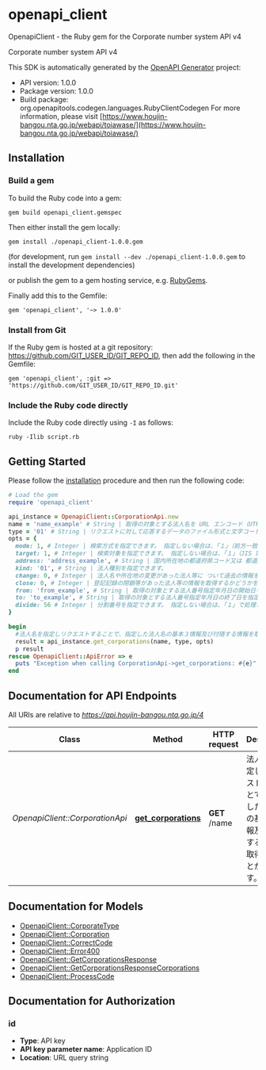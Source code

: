 # openapi_client

OpenapiClient - the Ruby gem for the Corporate number system API v4

Corporate number system API v4

This SDK is automatically generated by the [OpenAPI Generator](https://openapi-generator.tech) project:

- API version: 1.0.0
- Package version: 1.0.0
- Build package: org.openapitools.codegen.languages.RubyClientCodegen
For more information, please visit [https://www.houjin-bangou.nta.go.jp/webapi/toiawase/](https://www.houjin-bangou.nta.go.jp/webapi/toiawase/)

## Installation

### Build a gem

To build the Ruby code into a gem:

```shell
gem build openapi_client.gemspec
```

Then either install the gem locally:

```shell
gem install ./openapi_client-1.0.0.gem
```

(for development, run `gem install --dev ./openapi_client-1.0.0.gem` to install the development dependencies)

or publish the gem to a gem hosting service, e.g. [RubyGems](https://rubygems.org/).

Finally add this to the Gemfile:

    gem 'openapi_client', '~> 1.0.0'

### Install from Git

If the Ruby gem is hosted at a git repository: https://github.com/GIT_USER_ID/GIT_REPO_ID, then add the following in the Gemfile:

    gem 'openapi_client', :git => 'https://github.com/GIT_USER_ID/GIT_REPO_ID.git'

### Include the Ruby code directly

Include the Ruby code directly using `-I` as follows:

```shell
ruby -Ilib script.rb
```

## Getting Started

Please follow the [installation](#installation) procedure and then run the following code:

```ruby
# Load the gem
require 'openapi_client'

api_instance = OpenapiClient::CorporationApi.new
name = 'name_example' # String | 取得の対象とする法人名を URL エンコード（UTF-8）した値をセットします。 
type = '01' # String | リクエストに対して応答するデータのファイル形式と文字コードを指定します。
opts = {
  mode: 1, # Integer | 検索方式を指定できます。 指定しない場合は、｢１｣（前方一致検索）で処理します。
  target: 1, # Integer | 検索対象を指定できます。 指定しない場合は、｢１｣（JIS 第一・第二水準）で処理します。 
  address: 'address_example', # String | 国内所在地の都道府県コード又は 都道府県コードと市区町村コードを組み合わせたコードのいずれかを指定できます。 市区町村コードのみではエラー(エラーコード 051)となります。 
  kind: '01', # String | 法人種別を指定できます。
  change: 0, # Integer | 法人名や所在地の変更があった法人等に ついて過去の情報を含めて検索するかどうかを指定できます。 
  close: 0, # Integer | 登記記録の閉鎖等があった法人等の情報を取得するかどうかを指定できます。
  from: 'from_example', # String | 取得の対象とする法人番号指定年月日の開始日を指定できます。
  to: 'to_example', # String | 取得の対象とする法人番号指定年月日の終了日を指定できます。 
  divide: 56 # Integer | 分割番号を指定できます。 指定しない場合は、「１」で処理します。
}

begin
  #法人名を指定しリクエストすることで、指定した法人名の基本３情報及び付随する情報を取得することができます。
  result = api_instance.get_corporations(name, type, opts)
  p result
rescue OpenapiClient::ApiError => e
  puts "Exception when calling CorporationApi->get_corporations: #{e}"
end

```

## Documentation for API Endpoints

All URIs are relative to *https://api.houjin-bangou.nta.go.jp/4*

Class | Method | HTTP request | Description
------------ | ------------- | ------------- | -------------
*OpenapiClient::CorporationApi* | [**get_corporations**](docs/CorporationApi.md#get_corporations) | **GET** /name | 法人名を指定しリクエストすることで、指定した法人名の基本３情報及び付随する情報を取得することができます。


## Documentation for Models

 - [OpenapiClient::CorporateType](docs/CorporateType.md)
 - [OpenapiClient::Corporation](docs/Corporation.md)
 - [OpenapiClient::CorrectCode](docs/CorrectCode.md)
 - [OpenapiClient::Error400](docs/Error400.md)
 - [OpenapiClient::GetCorporationsResponse](docs/GetCorporationsResponse.md)
 - [OpenapiClient::GetCorporationsResponseCorporations](docs/GetCorporationsResponseCorporations.md)
 - [OpenapiClient::ProcessCode](docs/ProcessCode.md)


## Documentation for Authorization


### id


- **Type**: API key
- **API key parameter name**: Application ID
- **Location**: URL query string

